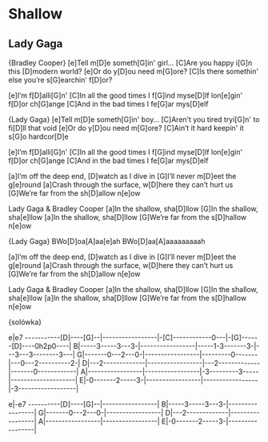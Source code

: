 # Shallow
## Lady Gaga


{Bradley Cooper}
[e]Tell m[D]e someth[G]in' girl…
[C]Are you happy i[G]n this [D]modern world?
[e]Or do y[D]ou need m[G]ore?
[C]Is there somethin' else you’re s[G]earchin' f[D]or?

[e]I’m f[D]alli[G]n'
[C]In all the good times I f[G]ind myse[D]lf lon[e]gin' f[D]or ch[G]ange
[C]And in the bad times I fe[G]ar mys[D]elf

{Lady Gaga}
[e]Tell m[D]e someth[G]in' boy…
[C]Aren’t you tired tryi[G]n' to fi[D]ll that void
[e]Or do y[D]ou need m[G]ore?
[C]Ain’t it hard keepin' it s[G]o hardcor[D]e

[e]I’m f[D]alli[G]n'
[C]In all the good times I f[G]ind myse[D]lf lon[e]gin' f[D]or ch[G]ange
[C]And in the bad times I fe[G]ar mys[D]elf

[a]I’m off the deep end, [D]watch as I dive in
[G]I’ll never m[D]eet the g[e]round
[a]Crash through the surface, w[D]here they can’t hurt us
[G]We’re far from the sh[D]allow n[e]ow

Lady Gaga & Bradley Cooper
[a]In the shallow, sha[D]llow
[G]In the shallow, sha[e]llow
[a]In the shallow, sha[D]llow
[G]We’re far from the s[D]hallow n[e]ow

{Lady Gaga}
BWo[D]oa[A]aa[e]ah
BWo[D]aa[A]aaaaaaaaah

[a]I’m off the deep end, [D]watch as I dive in
[G]I’ll never m[D]eet the g[e]round
[a]Crash through the surface, w[D]here they can’t hurt us
[G]We’re far from the sh[D]allow n[e]ow

Lady Gaga & Bradley Cooper
[a]In the shallow, sha[D]llow
[G]In the shallow, sha[e]llow
[a]In the shallow, sha[D]llow
[G]We’re far from the s[D]hallow n[e]ow


{solówka}

e|e7 -----------[D]----[G]--|-----------------|-[C]------------0---|-[G]------[D]----0h2p0----|
B|-----3-----3---3-|-----------------|-----1-3-------3-|---3---3--------3---|
G|-------0---2---0-|-----------------|---------0-------|---0---2----------2-|
D|---2-------------|-----------------|---2-------------|-------0------------|
A|-----------------|-----------------|-3---------3-----|--------------------|
E|-0-------2-----3-|-----------------|-----------------|-3------------------|


e|-e7 ----------[D]----[G]--|-----------------|
B|-----3-----3---3-|-----------------|
G|-------0---2---0-|-----------------|
D|---2-------------|-----------------|
A|-----------------|-----------------|
E|-0-------2-----3-|-----------------|


